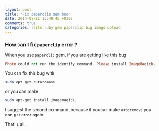 ```yaml
---
layout: post
title: "Fix paperclip gem bug"
date: 2014-08-21 13:49:45 +0300
comments: true
categories: rails ruby gem paperclip bug image upload
---
```


### How can I fix `paperclip` error ?

When you use `paperclip` gem, if you are getting like this bug
 
```ruby
Photo could not run the identify command. Please install ImageMagick.
```

You can fix this bug with

```bash
sudo apt-get autoremove
```
or you can make

```bash
sudo apt-get install imagemagick.
```

I suggest the second command, because if youcan make `autoremove` you can get error again.

That' s all.